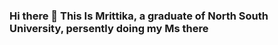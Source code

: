 ### Hi there 👋 This Is Mrittika, a graduate of North South University, persently doing my Ms there

<!--
**NusratJahanMrittika/NusratJahanMrittika** is a ✨ _special_ ✨ repository because its `README.md` (this file) appears on your GitHub profile.

Here are some ideas to get you started:

- 🔭 I’ve completed an internship program in SPARRSO 
- 🌱 I’m currently learning data mining, advance algorithm and machine learning
- 📫 How to reach me: nusrat-mrittika-06362b16b(LinkedIn)
- ⚡ Interesting fact: Love to paint and sing!
-->
